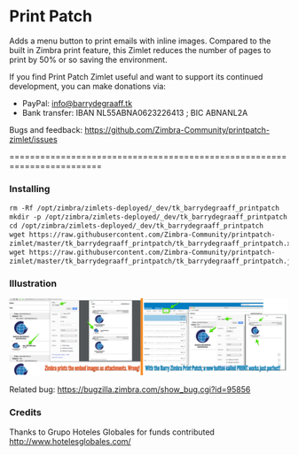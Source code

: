 Print Patch 
==========

Adds a menu button to print emails with inline images. Compared to the built in Zimbra print feature, this Zimlet reduces the number of pages to print by 50% or so saving the environment.

If you find Print Patch Zimlet useful and want to support its continued development, you can make donations via:
- PayPal: info@barrydegraaff.tk
- Bank transfer: IBAN NL55ABNA0623226413 ; BIC ABNANL2A

Bugs and feedback: https://github.com/Zimbra-Community/printpatch-zimlet/issues

========================================================================

### Installing

    rm -Rf /opt/zimbra/zimlets-deployed/_dev/tk_barrydegraaff_printpatch
    mkdir -p /opt/zimbra/zimlets-deployed/_dev/tk_barrydegraaff_printpatch
    cd /opt/zimbra/zimlets-deployed/_dev/tk_barrydegraaff_printpatch
    wget https://raw.githubusercontent.com/Zimbra-Community/printpatch-zimlet/master/tk_barrydegraaff_printpatch/tk_barrydegraaff_printpatch.xml
    wget https://raw.githubusercontent.com/Zimbra-Community/printpatch-zimlet/master/tk_barrydegraaff_printpatch/tk_barrydegraaff_printpatch.js

### Illustration

![alt tag](https://raw.githubusercontent.com/Zimbra-Community/printpatch-zimlet/master/Zimbra%20Print%20Patch%20by%20Barry.png)

Related bug: https://bugzilla.zimbra.com/show_bug.cgi?id=95856

### Credits

Thanks to Grupo Hoteles Globales for funds contributed http://www.hotelesglobales.com/ 

